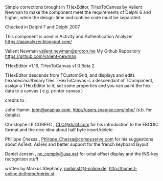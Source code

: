   Simple corrections brought in THexEditor, THexToCanvas by Valient Newman to make the component meet
  the requirements of Delphi 6 and higher, when the design-time and runtime code must be separated.

  Checked in Delphi 7 and Delphi 2007  
  
  This component is used in Activity and Authentication Analyzer
  https://aaanalyzer.blogspot.com/
  
  Valient Newman <valient.newman@proton.me>
  My Github Repository <https://github.com/valient-newman>

  THexEditor v1.16,
  THexToCanvas v1.0 Beta 2

  THexEditor descends from TCustomGrid, and displays and edits hexadecimal/binary files
  THexToCanvas is a descendant of TComponent, assign a THexEditor to it, set some properties
  and you can paint the hex data to a canvas ( e.g. printer canvas )

  credits to :

  John Hamm, john@snapjax.com, http://users.snapjax.com/john/ (s.b. for details)

  Christophe LE CORFEC , CLC@khalif.com for his introduction to the EBCDIC format and
                         the nice idea about half byte insert/delete

  Philippe Chessa , Philippe_Chessa@compuserve.com for his suggestions about AsText, AsHex
                    and better support for the french keyboard layout

  Daniel Jensen , no_comply@usa.net for octal offset display and the INS-key recognition stuff

  written by Markus Stephany, mirbir.st@t-online.de, http://home.t-online.de/home/mirbir.st